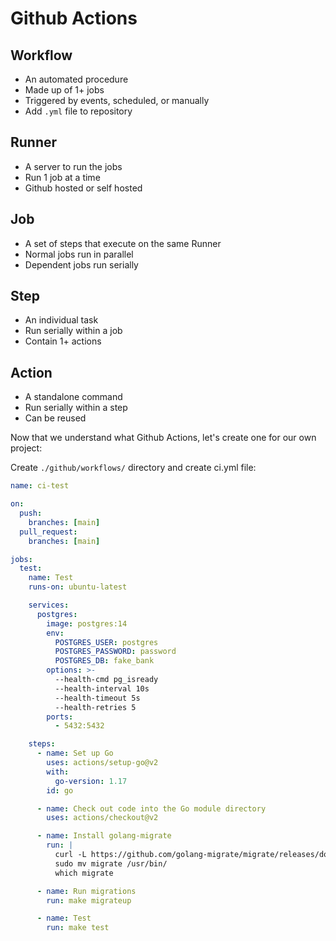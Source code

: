 # Github Actions

## Workflow

- An automated procedure
- Made up of 1+ jobs
- Triggered by events, scheduled, or manually
- Add `.yml` file to repository

## Runner

- A server to run the jobs
- Run 1 job at a time
- Github hosted or self hosted

## Job

- A set of steps that execute on the same Runner
- Normal jobs run in parallel
- Dependent jobs run serially

## Step

- An individual task
- Run serially within a job
- Contain 1+ actions

## Action

- A standalone command
- Run serially within a step
- Can be reused

Now that we understand what Github Actions, let's create one for our own project:

Create `./github/workflows/` directory and create ci.yml file:

```yml
name: ci-test

on:
  push:
    branches: [main]
  pull_request:
    branches: [main]

jobs:
  test:
    name: Test
    runs-on: ubuntu-latest

    services:
      postgres:
        image: postgres:14
        env:
          POSTGRES_USER: postgres
          POSTGRES_PASSWORD: password
          POSTGRES_DB: fake_bank
        options: >-
          --health-cmd pg_isready
          --health-interval 10s
          --health-timeout 5s
          --health-retries 5
        ports:
          - 5432:5432

    steps:
      - name: Set up Go
        uses: actions/setup-go@v2
        with:
          go-version: 1.17
        id: go

      - name: Check out code into the Go module directory
        uses: actions/checkout@v2

      - name: Install golang-migrate
        run: |
          curl -L https://github.com/golang-migrate/migrate/releases/download/v4.15.1/migrate.linux-amd64.tar.gz | tar xvz
          sudo mv migrate /usr/bin/
          which migrate

      - name: Run migrations
        run: make migrateup

      - name: Test
        run: make test
```
